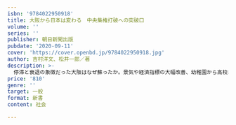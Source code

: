 ```yaml
---
isbn: '9784022950918'
title: 大阪から日本は変わる　中央集権打破への突破口
volume: ''
series: ''
publisher: 朝日新聞出版
pubdate: '2020-09-11'
cover: 'https://cover.openbd.jp/9784022950918.jpg'
author: 吉村洋文、松井一郎／著
description: >-
  停滞と衰退の象徴だった大阪はなぜ蘇ったか。景気や経済指標の大幅改善、幼稚園から高校までの教育無償化、地下鉄民営化などの改革はいかに実現したか。「大阪モデル」をはじめ、新型コロナで国に先行して実効性ある施策を打てた理由は。10年余の改革を総括する。
price: '810'
genre: ''
target: 一般
format: 新書
content: 社会

---
```

